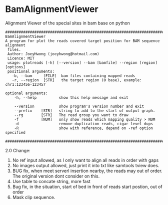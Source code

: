 # BamAlignmentViewer
Alignment Viewer of the special sites in bam base on python

```
###############################################################################
BamAlignmentViewer
A program for plot the reads covered target position for BAM sequence alignment
 files.
 Author: JoeyHwong (joeyhwong@hotmail.com)
 Licence: MIT
 usage: plotreads [-h] [--version] --bam [bamfile] --region [region] [options]
 positional arguments:
   -b, --bam     [FILE]  bam files containing mapped reads
   -r, --region  [STR]   the target region (0 base), example: chr1:123456-123457

optional arguments:
	-h, --help          show this help message and exit
	
	--version           show program's version number and exit
	--prefix    [STR]   string to add to the start of output graph.
	--rg        [STR]   The read group you want to draw
	-f          [NUM]   only show reads which mapping quality > NUM
	-d                  remove duplication reads, cigar level dups
	-R                  show with reference, depend on -ref option specified

###############################################################################
```

2.0 Change:

1. No ref input allowed, as I only want to align all reads in order with gaps 
2. No images output allowed, just print it into txt like samtools tview does.
3. BUG fix, when meet serverl insertion nearby, the reads may out of order. The original version dont consider on this. 
4. Use table to concate string, more fast
5. Bug fix, in the situation,  start of bed in front of reads start postion, out of order
6. Mask clip sequence. 


